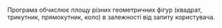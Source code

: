  Програма обчислює площу різних геометричних фігур (квадрат, трикутник, прямокутник, коло) в залежності від запиту користувача.
